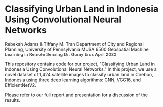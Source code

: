 # Classifying Urban Land in Indonesia Using Convolutional Neural Networks 
Rebekah Adams & Tiffany M. Tran 
Department of City and Regional Planning, University of Pennsylvania 
MUSA 6500 Geospatial Machine Learning in Remote Sensing 
Dr. Guray Erus 
April 2023 

This repository contains code for our project, "Classifying Urban Land in Indonesia Using Convolutional Neural Networks." In this project, we use a novel dataset of 1,424 satellite images to classify urban land in Cirebon, Indonesia using three deep learning algorithms: CNN, VGG16, and EfficientNetV2.

Please refer to our full report and presentation for a discussion of the results.
